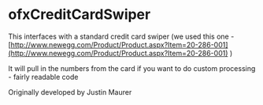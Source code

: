 ofxCreditCardSwiper
============


This interfaces with a standard credit card swiper (we used this one - [http://www.newegg.com/Product/Product.aspx?Item=20-286-001](http://www.newegg.com/Product/Product.aspx?Item=20-286-001) )

It will pull in the numbers from the card if you want to do custom processing - fairly readable code

Originally developed by Justin Maurer



